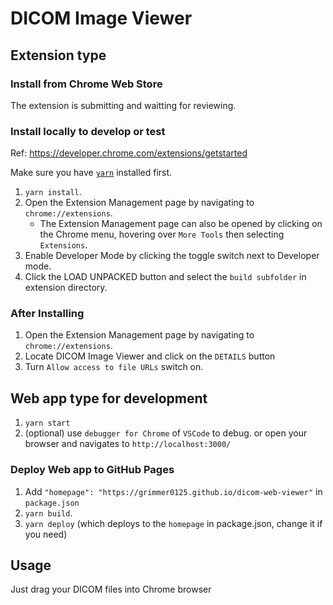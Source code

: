 # DICOM Image Viewer

## Extension type

### Install from Chrome Web Store

The extension is submitting and waitting for reviewing. 

### Install locally to develop or test

Ref: https://developer.chrome.com/extensions/getstarted

Make sure you have [`yarn`](https://yarnpkg.com/) installed first. 

1. `yarn install`.
2. Open the Extension Management page by navigating to `chrome://extensions`.
    - The Extension Management page can also be opened by clicking on the Chrome menu, hovering over `More Tools` then selecting `Extensions`.
3. Enable Developer Mode by clicking the toggle switch next to Developer mode.
4. Click the LOAD UNPACKED button and select the `build subfolder` in extension directory.

### After Installing 

1. Open the Extension Management page by navigating to `chrome://extensions`.
2. Locate DICOM Image Viewer and click on the `DETAILS` button
3. Turn `Allow access to file URLs` switch on. 

## Web app type for development

1. `yarn start`
2. (optional) use `debugger for Chrome` of `VSCode` to debug. or open your browser and navigates to `http://localhost:3000/`  

### Deploy Web app to GitHub Pages

1. Add `"homepage": "https://grimmer0125.github.io/dicom-web-viewer"` in `package.json`
2. `yarn build`.
3. `yarn deploy` (which deploys to the `homepage` in package.json, change it if you need)

## Usage

Just drag your DICOM files into Chrome browser
